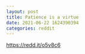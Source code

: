 ```yaml
--- 
layout: post 
title: Patience is a virtue 
date: 2021-06-22 1624390394 
categories: reddit 
--- 
```

https://redd.it/o5v8c6